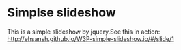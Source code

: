 Simplse slideshow
===
This is a simple slideshow by jquery.See this in action: http://ehsansh.github.io/W3P-simple-slideshow.io/#/slide/1
